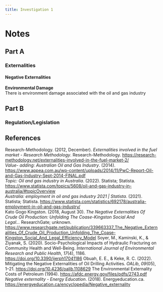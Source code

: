```yaml
---
title: Investigation 1
---
```


# Notes
## Part A
### Externalities



#### Negative Externalities
**Environmental Damage**  
There is environment damage associated with the oil and gas industry





## Part B
### Regulation/Legislation












## References
Research-Methodology. (2012, December). _Externalities involved in the fuel market - Research Methodology_. Research-Methodology. https://research-methodology.net/externalities-involved-in-the-fuel-market-2/  
‌*Value- adding: Australian Oil and Gas Industry*. (2014). https://www.appea.com.au/wp-content/uploads/2014/11/PwC-Report-Oil-and-Gas-Industry-Sept-2014-FINAL.pdf  
_Topic: Oil and gas industry in Australia_. (2022). Statista; Statista. https://www.statista.com/topics/5608/oil-and-gas-industry-in-australia/#topicOverview  
_Australia: employment in oil and gas industry 2021 | Statista_. (2021). Statista; Statista. https://www.statista.com/statistics/692178/australia-employment-in-oil-and-gas-industry/  
Kato Gogo Kingston. (2018, August 30). _The Negative Externalities Of Crude Oil Production: Unfolding The Coase-Kingston Social And Legal..._ ResearchGate; unknown. https://www.researchgate.net/publication/339663337_The_Negative_Externalities_Of_Crude_Oil_Production_Unfolding_The_Coase-Kingston_Social_And_Legal_Efficiency_Model
Soyer, M., Kaminski, K., & Ziyanak, S. (2020). Socio-Psychological Impacts of Hydraulic Fracturing on Community Health and Well-Being. _International Journal of Environmental Research and Public Health_, _17_(4), 1186. https://doi.org/10.3390/ijerph17041186
Obuah, E. E., & Keke, R. C. (2022). Mitigating the Negative Externalities of Oil Drilling Activities. _OALib_, _09_(05), 1–21. https://doi.org/10.4236/oalib.1108629
The Environmental Externality Costs of Petroleum (1994). https://afdc.energy.gov/files/pdfs/2743.pdf
_Negative externality - Energy Education_. (2018). Energyeducation.ca. https://energyeducation.ca/encyclopedia/Negative_externality

‌
‌
‌
‌
‌
‌
‌












